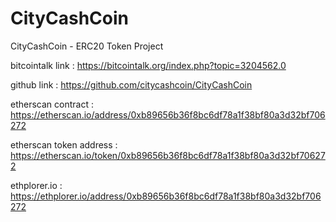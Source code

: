 # CityCashCoin
CityCashCoin - ERC20 Token Project

bitcointalk link : https://bitcointalk.org/index.php?topic=3204562.0

github link : https://github.com/citycashcoin/CityCashCoin

etherscan contract : https://etherscan.io/address/0xb89656b36f8bc6df78a1f38bf80a3d32bf706272

etherscan token address : https://etherscan.io/token/0xb89656b36f8bc6df78a1f38bf80a3d32bf706272

ethplorer.io : https://ethplorer.io/address/0xb89656b36f8bc6df78a1f38bf80a3d32bf706272
